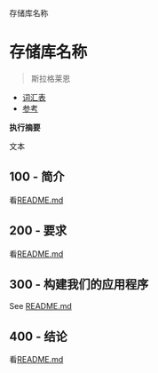 存储库名称

# 存储库名称

> 斯拉格莱恩

-   [词汇表](./GLOSSARY.md)
-   [参考](./REFERENCES.md)

**执行摘要**

文本

## 100 - 简介

看[README.md](./100/README.md)

## 200 - 要求

看[README.md](./200/README.md)

## 300 - 构建我们的应用程序

See [README.md](./300/README.md)

## 400 - 结论

看[README.md](./400/README.md)
